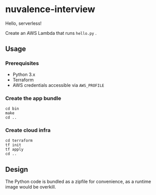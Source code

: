 # nuvalence-interview

Hello, serverless!

Create an AWS Lambda that runs `hello.py` .

## Usage

### Prerequisites

  - Python 3.x
  - Terraform
  - AWS credentials accessible via `AWS_PROFILE`
  
### Create the app bundle

```
cd bin
make
cd ..
```

### Create cloud infra

```
cd terraform
tf init
tf apply
cd ..
```


## Design

The Python code is bundled as a zipfile for convenience, as a runtime
image would be overkill.
